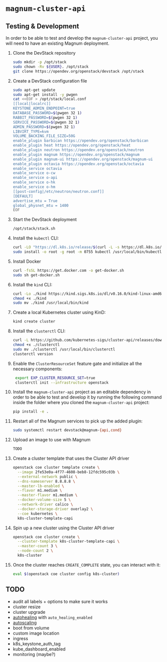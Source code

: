 # `magnum-cluster-api`

## Testing & Development

In order to be able to test and develop the `magnum-cluster-api` project, you
will need to have an existing Magnum deployment.

1. Clone the DevStack repository

   ```bash
   sudo mkdir -p /opt/stack
   sudo chown -Rv ${USER}. /opt/stack
   git clone https://opendev.org/openstack/devstack /opt/stack
   ```

1. Create a DevStack configuration file

   ```bash
   sudo apt-get update
   sudo apt-get install -y pwgen
   cat <<EOF > /opt/stack/local.conf
   [[local|localrc]]
   KEYSTONE_ADMIN_ENDPOINT=true
   DATABASE_PASSWORD=$(pwgen 32 1)
   RABBIT_PASSWORD=$(pwgen 32 1)
   SERVICE_PASSWORD=$(pwgen 32 1)
   ADMIN_PASSWORD=$(pwgen 32 1)
   LIBVIRT_TYPE=kvm
   VOLUME_BACKING_FILE_SIZE=50G
   enable_plugin barbican https://opendev.org/openstack/barbican
   enable_plugin heat https://opendev.org/openstack/heat
   enable_plugin neutron https://opendev.org/openstack/neutron
   enable_plugin magnum https://opendev.org/openstack/magnum
   enable_plugin magnum-ui https://opendev.org/openstack/magnum-ui
   enable_plugin octavia https://opendev.org/openstack/octavia
   enable_service octavia
   enable_service o-cw
   enable_service o-api
   enable_service o-hk
   enable_service o-hm
   [[post-config|/etc/neutron/neutron.conf]]
   [DEFAULT]
   advertise_mtu = True
   global_physnet_mtu = 1400
   EOF
   ```

1. Start the DevStack deployment

   ```bash
   /opt/stack/stack.sh
   ```

1. Install the `kubectl` CLI:

   ```bash
   curl -LO "https://dl.k8s.io/release/$(curl -L -s https://dl.k8s.io/release/stable.txt)/bin/linux/amd64/kubectl"
   sudo install -o root -g root -m 0755 kubectl /usr/local/bin/kubectl
   ```

1. Install Docker

   ```bash
   curl -fsSL https://get.docker.com -o get-docker.sh
   sudo sh get-docker.sh
   ```

1. Install the `kind` CLI:

   ```bash
   curl -Lo ./kind https://kind.sigs.k8s.io/dl/v0.16.0/kind-linux-amd64
   chmod +x ./kind
   sudo mv ./kind /usr/local/bin/kind
   ```

1. Create a local Kubernetes cluster using KinD:

   ```bash
   kind create cluster
   ```

1. Install the `clusterctl` CLI:

   ```bash
   curl -L https://github.com/kubernetes-sigs/cluster-api/releases/download/v1.2.5/clusterctl-linux-amd64 -o clusterctl
   chmod +x ./clusterctl
   sudo mv ./clusterctl /usr/local/bin/clusterctl
   clusterctl version
   ```

1. Enable the `ClusterResourceSet` feature gate and initialize all the
   necessary components:

   ```bash
    export EXP_CLUSTER_RESOURCE_SET=true
    clusterctl init --infrastructure openstack
    ```

1. Install the `magnum-cluster-api` project as an editable dependency in order
   to be able to test and develop it by running the following command inside
   the folder where you cloned the `magnum-cluster-api` project:

   ```bash
   pip install -e .
   ```

1. Restart all of the Magnum services to pick up the added plugin:

   ```bash
   sudo systemctl restart devstack@magnum-{api,cond}
   ```

1. Upload an image to use with Magnum

   ```bash
   TODO
   ```

1. Create a cluster template that uses the Cluster API driver

   ```bash
   openstack coe cluster template create \
     --image 2fe53e0a-4f77-4608-beb8-12fdc595c03b \
     --external-network public \
     --dns-nameserver 8.8.8.8 \
     --master-lb-enabled \
     --flavor m1.medium \
     --master-flavor m1.medium \
     --docker-volume-size 5 \
     --network-driver calico \
     --docker-storage-driver overlay2 \
     --coe kubernetes \
     k8s-cluster-template-capi
   ```

1. Spin up a new cluster using the Cluster API driver

   ```bash
   openstack coe cluster create \
     --cluster-template k8s-cluster-template-capi \
     --master-count 3 \
     --node-count 2 \
     k8s-cluster
   ```

1. Once the cluster reaches `CREATE_COMPLETE` state, you can interact with it:

   ```bash
   eval $(openstack coe cluster config k8s-cluster)
   ```

## TODO

- audit all labels + options to make sure it works
- cluster resize
- cluster upgrade
- [autohealing](https://cluster-api.sigs.k8s.io/tasks/automated-machine-management/healthchecking.html)
  with `auto_healing_enabled`
- [autoscaling](https://cluster-api.sigs.k8s.io/tasks/automated-machine-management/autoscaling.html)
- boot from volume
- custom image location
- ingress
- k8s_keystone_auth_tag
- kube_dashboard_enabled
- monitoring (maybe?)
